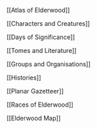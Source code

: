 [[Atlas of Elderwood]]

[[Characters and Creatures]]

[[Days of Significance]]

[[Tomes and Literature]]

[[Groups and Organisations]]

[[Histories]]

[[Planar Gazetteer]]

[[Races of Elderwood]]

[[Elderwood Map]]
